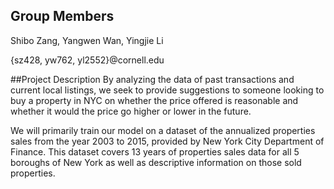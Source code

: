 ## Group Members
Shibo Zang, Yangwen Wan, Yingjie Li

{sz428, yw762, yl2552}@cornell.edu

##Project Description
By analyzing the data of past transactions and current local listings, we seek to provide suggestions to someone looking to buy a property in NYC on whether the price offered is reasonable and whether it would the price go higher or lower in the future.

We will primarily train our model on a dataset of the annualized properties sales from the year 2003 to 2015, provided by New York City Department of Finance. This dataset covers 13 years of properties sales data for all 5 boroughs of New York as well as descriptive information on those sold properties.
